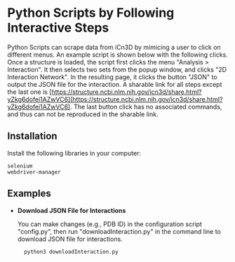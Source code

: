 Python Scripts by Following Interactive Steps 
=============================================

Python Scripts can scrape data from iCn3D by mimicing a user to click on different menus. An example script is shown below with the following clicks. Once a structure is loaded, the script first clicks the menu "Analysis > Interaction". It then selects two sets from the popup window, and clicks "2D Interaction Network". In the resulting page, it clicks the button "JSON" to output the JSON file for the interaction. A sharable link for all steps except the last one is [https://structure.ncbi.nlm.nih.gov/icn3d/share.html?yZkg6dofei1AZwVC6](https://structure.ncbi.nlm.nih.gov/icn3d/share.html?yZkg6dofei1AZwVC6). The last button click has no associated commands, and thus can not be reproduced in the sharable link.

Installation
------------

Install the following libraries in your computer:

    selenium
    webdriver-manager

Examples
--------

* <b>Download JSON File for Interactions</b>

    You can make changes (e.g., PDB ID) in the configuration script "config.py", then run "downloadInteraction.py" in the command line to download JSON file for interactions.

        python3 downloadInteraction.py
   